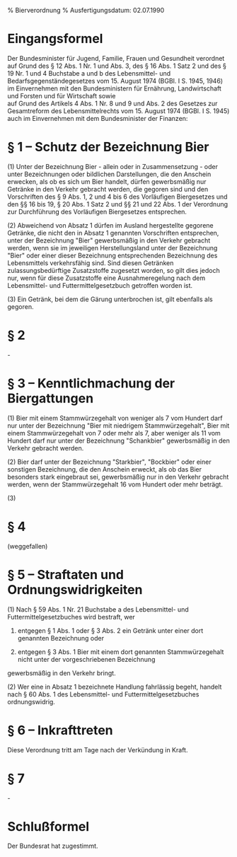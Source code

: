 % Bierverordnung
% Ausfertigungsdatum: 02.07.1990
 
# Eingangsformel

Der Bundesminister für Jugend, Familie, Frauen und Gesundheit verordnet  
auf Grund des § 12 Abs. 1 Nr. 1 und Abs. 3, des § 16 Abs. 1 Satz 2 und des § 19 Nr. 1 und 4 Buchstabe a und b des Lebensmittel- und Bedarfsgegenständegesetzes vom 15. August 1974 (BGBl. I S. 1945, 1946) im Einvernehmen mit den Bundesministern für Ernährung, Landwirtschaft und Forsten und für Wirtschaft sowie  
auf Grund des Artikels 4 Abs. 1 Nr. 8 und 9 und Abs. 2 des Gesetzes zur Gesamtreform des Lebensmittelrechts vom 15. August 1974 (BGBl. I S. 1945) auch im Einvernehmen mit dem Bundesminister der Finanzen:

# § 1 – Schutz der Bezeichnung Bier

(1) Unter der Bezeichnung Bier - allein oder in Zusammensetzung - oder unter Bezeichnungen oder bildlichen Darstellungen, die den Anschein erwecken, als ob es sich um Bier handelt, dürfen gewerbsmäßig nur Getränke in den Verkehr gebracht werden, die gegoren sind und den Vorschriften des § 9 Abs. 1, 2 und 4 bis 6 des Vorläufigen Biergesetzes und den §§ 16 bis 19, § 20 Abs. 1 Satz 2 und §§ 21 und 22 Abs. 1 der Verordnung zur Durchführung des Vorläufigen Biergesetzes entsprechen.

(2) Abweichend von Absatz 1 dürfen im Ausland hergestellte gegorene Getränke, die nicht den in Absatz 1 genannten Vorschriften entsprechen, unter der Bezeichnung "Bier" gewerbsmäßig in den Verkehr gebracht werden, wenn sie im jeweiligen Herstellungsland unter der Bezeichnung "Bier" oder einer dieser Bezeichnung entsprechenden Bezeichnung des Lebensmittels verkehrsfähig sind. Sind diesen Getränken zulassungsbedürftige Zusatzstoffe zugesetzt worden, so gilt dies jedoch nur, wenn für diese Zusatzstoffe eine Ausnahmeregelung nach dem Lebensmittel- und Futtermittelgesetzbuch getroffen worden ist.

(3) Ein Getränk, bei dem die Gärung unterbrochen ist, gilt ebenfalls als gegoren.

# § 2

\-

# § 3 – Kenntlichmachung der Biergattungen

(1) Bier mit einem Stammwürzegehalt von weniger als 7 vom Hundert darf nur unter der Bezeichnung "Bier mit niedrigem Stammwürzegehalt", Bier mit einem Stammwürzegehalt von 7 oder mehr als 7, aber weniger als 11 vom Hundert darf nur unter der Bezeichnung "Schankbier" gewerbsmäßig in den Verkehr gebracht werden.

(2) Bier darf unter der Bezeichnung "Starkbier", "Bockbier" oder einer sonstigen Bezeichnung, die den Anschein erweckt, als ob das Bier besonders stark eingebraut sei, gewerbsmäßig nur in den Verkehr gebracht werden, wenn der Stammwürzegehalt 16 vom Hundert oder mehr beträgt.

(3)

# § 4

(weggefallen)

# § 5 – Straftaten und Ordnungswidrigkeiten

(1) Nach § 59 Abs. 1 Nr. 21 Buchstabe a des Lebensmittel- und Futtermittelgesetzbuches wird bestraft, wer

1. entgegen § 1 Abs. 1 oder § 3 Abs. 2 ein Getränk unter einer dort genannten Bezeichnung oder

2. entgegen § 3 Abs. 1 Bier mit einem dort genannten Stammwürzegehalt nicht unter der vorgeschriebenen Bezeichnung

gewerbsmäßig in den Verkehr bringt.

(2) Wer eine in Absatz 1 bezeichnete Handlung fahrlässig begeht, handelt nach § 60 Abs. 1 des Lebensmittel- und Futtermittelgesetzbuches ordnungswidrig.

# § 6 – Inkrafttreten

Diese Verordnung tritt am Tage nach der Verkündung in Kraft.

# § 7

\-

# Schlußformel

Der Bundesrat hat zugestimmt.
